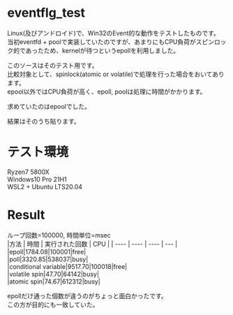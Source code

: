 # eventflg_test
Linux(及びアンドロイド)で、Win32のEvent的な動作をテストしたものです。  
当初eventfd + poolで実装していたのですが、あまりにもCPU負荷がスピンロック的であったため、kernelが待つというepollを利用しました。  

このソースはそのテスト用です。  
比較対象として、spinlock(atomic or volatile)で処理を行った場合をおいてあります。  
epool以外ではCPU負荷が高く、epoll, poolは処理に時間がかかります。  

求めていたのはepoolでした。  

結果はそのうち貼ります。  

# テスト環境
Ryzen7 5800X  
Windows10 Pro 21H1  
WSL2 + Ubuntu LTS20.04  

# Result
ループ回数=100000, 時間単位=msec  
|方法 | 時間 | 実行された回数 | CPU |
| ---- | ---- | ---- | --- |
|epoll|1784.08|100001|free|  
|poll|3320.85|538037|busy|  
|conditional variable|9517.70|100018|free|  
|volatile spin|47.70|64142|busy|  
|atomic spin|74.67|612312|busy|  

epollだけ通った個数が違うのがちょっと面白かったです。  
この方が目的にも一致していた。  
